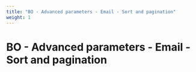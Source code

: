 ```yaml
---
title: "BO - Advanced parameters - Email - Sort and pagination"
weight: 1
---
```


# BO - Advanced parameters - Email - Sort and pagination
